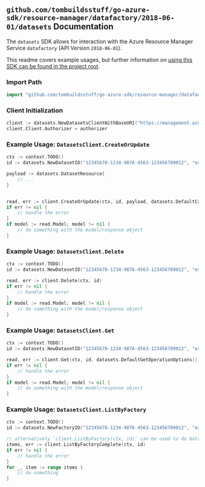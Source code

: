 
## `github.com/tombuildsstuff/go-azure-sdk/resource-manager/datafactory/2018-06-01/datasets` Documentation

The `datasets` SDK allows for interaction with the Azure Resource Manager Service `datafactory` (API Version `2018-06-01`).

This readme covers example usages, but further information on [using this SDK can be found in the project root](https://github.com/tombuildsstuff/go-azure-sdk/tree/main/docs).

### Import Path

```go
import "github.com/tombuildsstuff/go-azure-sdk/resource-manager/datafactory/2018-06-01/datasets"
```


### Client Initialization

```go
client := datasets.NewDatasetsClientWithBaseURI("https://management.azure.com")
client.Client.Authorizer = authorizer
```


### Example Usage: `DatasetsClient.CreateOrUpdate`

```go
ctx := context.TODO()
id := datasets.NewDatasetID("12345678-1234-9876-4563-123456789012", "example-resource-group", "factoryValue", "datasetValue")

payload := datasets.DatasetResource{
	// ...
}


read, err := client.CreateOrUpdate(ctx, id, payload, datasets.DefaultCreateOrUpdateOperationOptions())
if err != nil {
	// handle the error
}
if model := read.Model; model != nil {
	// do something with the model/response object
}
```


### Example Usage: `DatasetsClient.Delete`

```go
ctx := context.TODO()
id := datasets.NewDatasetID("12345678-1234-9876-4563-123456789012", "example-resource-group", "factoryValue", "datasetValue")

read, err := client.Delete(ctx, id)
if err != nil {
	// handle the error
}
if model := read.Model; model != nil {
	// do something with the model/response object
}
```


### Example Usage: `DatasetsClient.Get`

```go
ctx := context.TODO()
id := datasets.NewDatasetID("12345678-1234-9876-4563-123456789012", "example-resource-group", "factoryValue", "datasetValue")

read, err := client.Get(ctx, id, datasets.DefaultGetOperationOptions())
if err != nil {
	// handle the error
}
if model := read.Model; model != nil {
	// do something with the model/response object
}
```


### Example Usage: `DatasetsClient.ListByFactory`

```go
ctx := context.TODO()
id := datasets.NewFactoryID("12345678-1234-9876-4563-123456789012", "example-resource-group", "factoryValue")

// alternatively `client.ListByFactory(ctx, id)` can be used to do batched pagination
items, err := client.ListByFactoryComplete(ctx, id)
if err != nil {
	// handle the error
}
for _, item := range items {
	// do something
}
```
